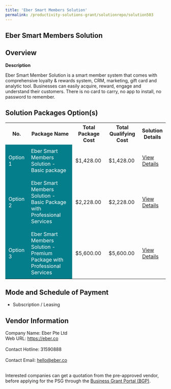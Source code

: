```yaml
---
title: 'Eber Smart Members Solution'
permalink: /productivity-solutions-grant/solutionrepo/solution503
---
```


## Eber Smart Members Solution

## Overview

**Description**

Eber Smart Member Solution is a smart member system that comes with comprehensive loyalty & rewards system, CRM, marketing, gift card and analytic tool. Businesses can easily acquire, reward, engage and understand their customers. There is no card to carry, no app to install, no password to remember.

## Solution Packages Option(s)

<table>
<tr>
<th><b>No.</b></th>
<th><b>Package Name</b></th>
<th><b>Total Package Cost</b></th>
<th><b>Total Qualifying Cost</b></th>
<th><b>Solution Details</b></th>
</tr>
<tr>
<td style='padding: 10px; background-color: #037E8A; color: #FFFFFF;'>Option 1</td>
<td style='padding: 10px; background-color: #037E8A; color: #FFFFFF;'>Eber Smart Members Solution - Basic package</td>
<td style='padding: 10px;'>$1,428.00</td>
<td style='padding: 10px;'>$1,428.00</td>
<td style='padding: 10px;'><a href='/images/psg/Densensitised_Eber_Annex_3_CR_wef_02_Jun_Part_1.pdf' target='_blank'>View Details</a></td>
</tr>
<tr>
<td style='padding: 10px; background-color: #037E8A; color: #FFFFFF;'>Option 2</td>
<td style='padding: 10px; background-color: #037E8A; color: #FFFFFF;'>Eber Smart Members Solution - Basic Package with Professional Services</td>
<td style='padding: 10px;'>$2,228.00</td>
<td style='padding: 10px;'>$2,228.00</td>
<td style='padding: 10px;'><a href='/images/psg/Densensitised_Eber_Annex_3_CR_wef_02_Jun_Part_2.pdf' target='_blank'>View Details</a></td>
</tr>
<tr>
<td style='padding: 10px; background-color: #037E8A; color: #FFFFFF;'>Option 3</td>
<td style='padding: 10px; background-color: #037E8A; color: #FFFFFF;'>Eber Smart Members Solution - Premium Package with Professional Services</td>
<td style='padding: 10px;'>$5,600.00</td>
<td style='padding: 10px;'>$5,600.00</td>
<td style='padding: 10px;'><a href='/images/psg/Densensitised_Eber_Annex_3_CR_wef_02_Jun_Part_3.pdf' target='_blank'>View Details</a></td>
</tr>
</table>

## Mode and Schedule of Payment

 - Subscription / Leasing

## Vendor Information

 Company Name: Eber Pte Ltd<br>Web URL: https://eber.co <br><br>Contact Hotline: 31590888 <br><br>Contact Email: hello@eber.co <br><br>

Interested companies can get a quotation from the pre-approved vendor, before applying for the PSG through the <a href='https://www.businessgrants.gov.sg/' target='_blank' rel='noopener'>Business Grant Portal (BGP)</a>.

<script src="/jquery/resize-tables.js"></script>

